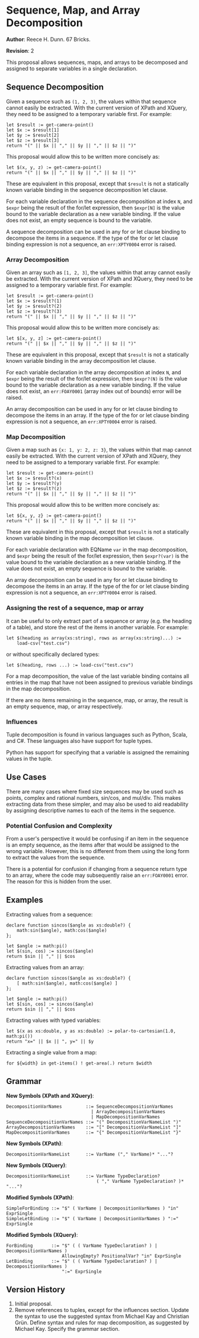 # Sequence, Map, and Array Decomposition

**Author**: Reece H. Dunn. 67 Bricks.

**Revision**: 2

This proposal allows sequences, maps, and arrays to be decomposed and assigned to separate variables in a single declaration.


## Sequence Decomposition

Given a sequence such as `(1, 2, 3)`, the values within that sequence cannot easily be extracted. With the current version of XPath and XQuery, they need to be assigned to a temporary variable first. For example:

    let $result := get-camera-point()
    let $x := $result[1]
    let $y := $result[2]
    let $z := $result[3]
    return "(" || $x || "," || $y || "," || $z || ")"

This proposal would allow this to be written more concisely as:

    let $(x, y, z) := get-camera-point()
    return "(" || $x || "," || $y || "," || $z || ")"

These are equivalent in this proposal, except that `$result` is not a statically known variable binding in the sequence decomposition let clause.

For each variable declaration in the sequence decomposition at index `N`, and `$expr` being the result of the for/let expression, then `$expr[N]` is the value bound to the variable declaration as a new variable binding. If the value does not exist, an empty sequence is bound to the variable.

A sequence decomposition can be used in any for or let clause binding to decompose the items in a sequence. If the type of the for or let clause binding expression is not a sequence, an `err:XPTY0004` error is raised.


### Array Decomposition

Given an array such as `[1, 2, 3]`, the values within that array cannot easily be extracted. With the current version of XPath and XQuery, they need to be assigned to a temporary variable first. For example:

    let $result := get-camera-point()
    let $x := $result?(1)
    let $y := $result?(2)
    let $z := $result?(3)
    return "(" || $x || "," || $y || "," || $z || ")"

This proposal would allow this to be written more concisely as:

    let $[x, y, z] := get-camera-point()
    return "(" || $x || "," || $y || "," || $z || ")"

These are equivalent in this proposal, except that `$result` is not a statically known variable binding in the array decomposition let clause.

For each variable declaration in the array decomposition at index `N`, and `$expr` being the result of the for/let expression, then `$expr?(N)` is the value bound to the variable declaration as a new variable binding. If the value does not exist, an `err:FOAY0001` (array index out of bounds) error will be raised.

An array decomposition can be used in any for or let clause binding to decompose the items in an array. If the type of the for or let clause binding expression is not a sequence, an `err:XPTY0004` error is raised.


### Map Decomposition

Given a map such as `{x: 1, y: 2, z: 3}`, the values within that map cannot easily be extracted. With the current version of XPath and XQuery, they need to be assigned to a temporary variable first. For example:

    let $result := get-camera-point()
    let $x := $result?(x)
    let $y := $result?(y)
    let $z := $result?(z)
    return "(" || $x || "," || $y || "," || $z || ")"

This proposal would allow this to be written more concisely as:

    let ${x, y, z} := get-camera-point()
    return "(" || $x || "," || $y || "," || $z || ")"

These are equivalent in this proposal, except that `$result` is not a statically known variable binding in the map decomposition let clause.

For each variable declaration with EQName `var` in the map decomposition, and `$expr` being the result of the for/let expression, then `$expr?(var)` is the value bound to the variable declaration as a new variable binding. If the value does not exist, an empty sequence is bound to the variable.

An array decomposition can be used in any for or let clause binding to decompose the items in an array. If the type of the for or let clause binding expression is not a sequence, an `err:XPTY0004` error is raised.


### Assigning the rest of a sequence, map or array

It can be useful to only extract part of a sequence or array (e.g. the heading of a table), and store the rest of the items in another variable. For example:

    let $(heading as array(xs:string), rows as array(xs:string)...) :=
        load-csv("test.csv")

or without specifically declared types:

    let $(heading, rows ...) := load-csv("test.csv")

For a map decomposition, the value of the last variable binding contains all entries in the map that have not been assigned to previous variable bindings in the map decomposition.

If there are no items remaining in the sequence, map, or array, the result is an empty sequence, map, or array respectively.


### Influences

Tuple decomposition is found in various languages such as Python, Scala, and C#. These languages also have support for tuple types.

Python has support for specifying that a variable is assigned the remaining values in the tuple.


## Use Cases

There are many cases where fixed size sequences may be used such as points, complex and rational numbers, sin/cos, and mul/div. This makes extracting data from these simpler, and may also be used to aid readability by assigning descriptive names to each of the items in the sequence.


### Potential Confusion and Complexity

From a user's perspective it would be confusing if an item in the sequence is an empty sequence, as the items after that would be assigned to the wrong variable. However, this is no different from them using the long form to extract the values from the sequence.

There is a potential for confusion if changing from a sequence return type to an array, where the code may subsequently raise an `err:FOAY0001` error. The reason for this is hidden from the user.


## Examples

Extracting values from a sequence:

    declare function sincos($angle as xs:double?) {
        math:sin($angle), math:cos($angle)
    };

    let $angle := math:pi()
    let $(sin, cos) := sincos($angle)
    return $sin || "," || $cos

Extracting values from an array:

    declare function sincos($angle as xs:double?) {
        [ math:sin($angle), math:cos($angle) ]
    };

    let $angle := math:pi()
    let $[sin, cos] := sincos($angle)
    return $sin || "," || $cos

Extracting values with typed variables:

    let $(x as xs:double, y as xs:double) := polar-to-cartesian(1.0, math:pi())
    return "x=" || $x || ", y=" || $y

Extracting a single value from a map:

    for ${width} in get-items() ! get-area(.) return $width


## Grammar

__New Symbols (XPath and XQuery)__:

	DecompositionVarNames         ::= SequenceDecompositionVarNames
	                                | ArrayDecompositionVarNames
	                                | MapDecompositionVarNames
	SequenceDecompositionVarNames ::= "(" DecompositionVarNameList ")"
	ArrayDecompositionVarNames    ::= "[" DecompositionVarNameList "]"
	MapDecompositionVarNames      ::= "{" DecompositionVarNameList "}"

__New Symbols (XPath)__:

	DecompositionVarNameList      ::= VarName ("," VarName)* "..."?

__New Symbols (XQuery)__:

	DecompositionVarNameList      ::= VarName TypeDeclaration?
	                                  ( "," VarName TypeDeclaration? )* "..."?

__Modified Symbols (XPath)__:

	SimpleForBinding ::= "$" ( VarName | DecompositionVarNames ) "in" ExprSingle
	SimpleLetBinding ::= "$" ( VarName | DecompositionVarNames ) ":=" ExprSingle

__Modified Symbols (XQuery)__:

	ForBinding       ::= "$" ( ( VarName TypeDeclaration? ) | DecompositionVarNames )
	                     AllowingEmpty? PositionalVar? "in" ExprSingle
	LetBinding       ::= "$" ( ( VarName TypeDeclaration? ) | DecompositionVarNames )
	                     ":=" ExprSingle


## Version History

1.  Initial proposal.
1.  Remove references to tuples, except for the influences section. Update the syntax to use the suggested syntax from Michael Kay and Christian Grün. Define syntax and rules for map decomposition, as suggested by Michael Kay. Specify the grammar section.
